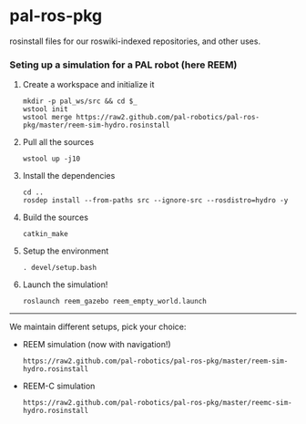 pal-ros-pkg
===========

rosinstall files for our roswiki-indexed repositories, and other uses.

### Seting up a simulation for a PAL robot (here REEM)

1. Create a workspace and initialize it
   ```
   mkdir -p pal_ws/src && cd $_
   wstool init
   wstool merge https://raw2.github.com/pal-robotics/pal-ros-pkg/master/reem-sim-hydro.rosinstall
   ```

2. Pull all the sources
   ```
   wstool up -j10
   ```

3. Install the dependencies
   ```
   cd ..
   rosdep install --from-paths src --ignore-src --rosdistro=hydro -y
   ```

4. Build the sources
   ```
   catkin_make
   ```

5. Setup the environment
   ```
   . devel/setup.bash
   ```

6. Launch the simulation!
   ```
   roslaunch reem_gazebo reem_empty_world.launch
   ```

---

We maintain different setups, pick your choice:


* REEM simulation (now with navigation!)
  ```
  https://raw2.github.com/pal-robotics/pal-ros-pkg/master/reem-sim-hydro.rosinstall
  ```


* REEM-C simulation

  ```
  https://raw2.github.com/pal-robotics/pal-ros-pkg/master/reemc-sim-hydro.rosinstall
  ```

